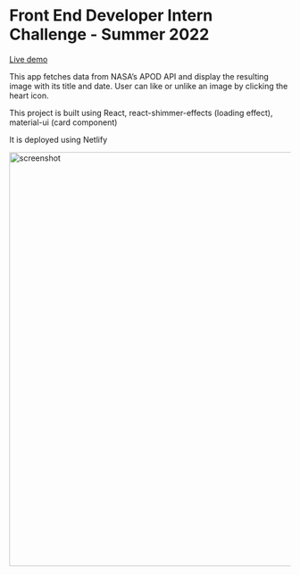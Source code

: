 # Front End Developer Intern Challenge - Summer 2022

[Live demo](https://nostalgic-euclid-a1fd8d.netlify.app/)

This app fetches data from NASA’s APOD API and display the resulting image with its title and date. 
User can like or unlike an image by clicking the heart icon. 

This project is built using React, react-shimmer-effects (loading effect), material-ui (card component)

It is deployed using Netlify

<img width="742" alt="screenshot" src="https://user-images.githubusercontent.com/30906095/148694751-13b830b3-e4e2-4c6c-8bba-6bf69d3f9789.png">
